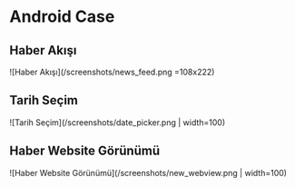 # Android Case


## Haber Akışı
![Haber Akışı](/screenshots/news_feed.png =108x222)

## Tarih Seçim
![Tarih Seçim](/screenshots/date_picker.png | width=100)

## Haber Website Görünümü
![Haber Website Görünümü](/screenshots/new_webview.png | width=100)
